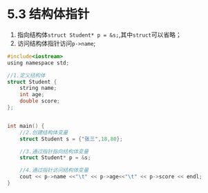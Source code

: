 # 5.3 结构体指针
1. 指向结构体`struct Student* p = &s;`,其中`struct`可以省略；
2. 访问结构体指针访问`p->name`;

```c
#include<iostream>
using namespace std;

//1.定义结构体
struct Student {
	string name;
	int age;
	double score;
};


int main() {
	//2.创建结构体变量
	struct Student s = {"张三",18,80};

	//3.通过指针指向结构体变量
	struct Student* p = &s;

	//4.通过指针访问结构体变量
	cout << p->name <<"\t" << p->age<<"\t" << p->score << endl;
}
```
